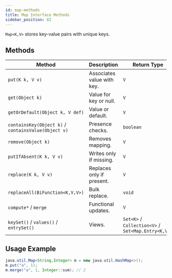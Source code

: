 ```yaml
---
id: map-methods
title: Map Interface Methods
sidebar_position: 82
---
```



`Map<K,V>` stores key-value pairs with unique keys.

## Methods

| Method | Description | Return Type |
|---|---|---|
| `put(K k, V v)` | Associates value with key. | `V` |
| `get(Object k)` | Value for key or null. | `V` |
| `getOrDefault(Object k, V def)` | Value or default. | `V` |
| `containsKey(Object k)` / `containsValue(Object v)` | Presence checks. | `boolean` |
| `remove(Object k)` | Removes mapping. | `V` |
| `putIfAbsent(K k, V v)` | Writes only if missing. | `V` |
| `replace(K k, V v)` | Replaces only if present. | `V` |
| `replaceAll(BiFunction<K,V,V>)` | Bulk replace. | `void` |
| `compute*` / `merge` | Functional updates. | `V` |
| `keySet()` / `values()` / `entrySet()` | Views. | `Set<K>` / `Collection<V>` / `Set<Map.Entry<K,V>>` |

## Usage Example

```java
java.util.Map<String,Integer> m = new java.util.HashMap<>();
m.put("a", 1);
m.merge("a", 1, Integer::sum); // 2
```

